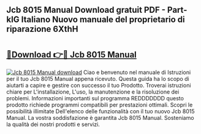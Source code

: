 ## Jcb 8015 Manual Download gratuit PDF - Part-kIG Italiano Nuovo manuale del proprietario di riparazione 6XthH

# <h2><a href="http://dfg59d2.blite.top/?on=Jcb+8015+Manual">🔗Download 👉🔴 Jcb 8015 Manual</a></h2>

[![Jcb 8015 Manual download](https://i.imgur.com/lujVjoI.png)](http://dfg59d2.blite.top/?on=Jcb+8015+Manual)
Ciao e benvenuto nel manuale di Istruzioni per il tuo Jcb 8015 Manual appena ricevuto. Questa guida ha lo scopo di aiutarti a capire e gestire con successo il tuo Prodotto. Troverai istruzioni chiare per L'installazione, L'uso, la manutenzione e la risoluzione dei problemi. Informazioni importanti sul programma REDDDDDDD questo prodotto richiede programmi compatibili per prestazioni ottimali. Scopri le possibilità illimitate Dell'elenco delle funzionalità con il tuo nuovo Jcb 8015 Manual. La vostra soddisfazione è garantita Jcb 8015 Manual. Sosteniamo la qualità dei nostri prodotti e servizi.

